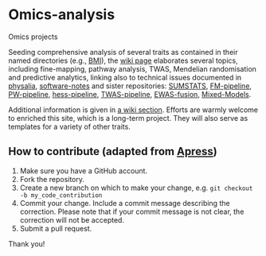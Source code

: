 # Omics-analysis

Omics projects

Seeding comprehensive analysis of several traits as contained in their named directories (e.g., [BMI](BMI)), the [wiki page](https://github.com/jinghuazhao/Omics-analysis/wiki) elaborates several topics, including fine-mapping, pathway analysis, TWAS, Mendelian randomisation and predictive analytics, linking also to technical issues documented in [physalia](https://github.com/jinghuazhao/physalia), [software-notes](https://github.com/jinghuazhao/software-notes) and sister repositories: 
[SUMSTATS](https://github.com/jinghuazhao/SUMSTATS),
[FM-pipeline](https://github.com/jinghuazhao/FM-pipeline),
[PW-pipeline](https://github.com/jinghuazhao/PW-pipeline),
[hess-pipeline](https://github.com/jinghuazhao/hess-pipeline),
[TWAS-pipeline](https://github.com/jinghuazhao/TWAS-pipeline),
[EWAS-fusion](https://github.com/jinghuazhao/EWAS-fusion),
[Mixed-Models](https://github.com/jinghuazhao/Mixed-Models).

Additional information is given in [a wiki section](https://github.com/jinghuazhao/Omics-projects/wiki/Resources). Efforts are warmly welcome to enriched this site, which is a long-term project. They will also serve as templates for a variety of other traits.

## How to contribute (adapted from [Apress](https://github.com/apress))

1. Make sure you have a GitHub account.
2. Fork the repository.
3. Create a new branch on which to make your change, e.g. `git checkout -b my_code_contribution`
4. Commit your change. Include a commit message describing the correction. Please note that if your commit message is not clear, the correction will not be accepted.
5. Submit a pull request.

Thank you!
